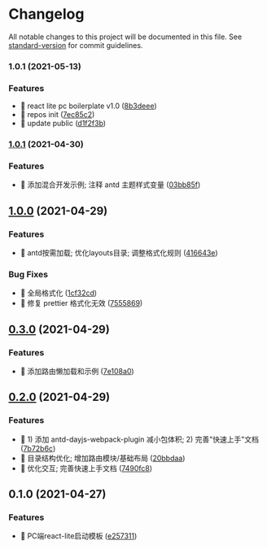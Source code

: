 # Changelog

All notable changes to this project will be documented in this file. See [standard-version](https://github.com/conventional-changelog/standard-version) for commit guidelines.

### 1.0.1 (2021-05-13)


### Features

* 🎸 react lite pc boilerplate v1.0 ([8b3deee](https://github.com/wqcstrong/boilerplate/commit/8b3deee45f5aca4663584ea4fcf0b52c89dd8ae9))
* 🎸 repos init ([7ec85c2](https://github.com/wqcstrong/boilerplate/commit/7ec85c28af00f4ea0c891fb3706eea84c7bf36bd))
* 🎸 update public ([d1f2f3b](https://github.com/wqcstrong/boilerplate/commit/d1f2f3b04ff2f9d79c0fd27f0faf77f7a2d8f57d))

### [1.0.1](http://gitlab.huolala.cn:56358/hll-fe/boilerplates/boilerplate-project-react-lite-pc/compare/v1.0.0...v1.0.1) (2021-04-30)


### Features

* 🎸 添加混合开发示例; 注释 antd 主题样式变量 ([03bb85f](http://gitlab.huolala.cn:56358/hll-fe/boilerplates/boilerplate-project-react-lite-pc/commit/03bb85f59b69e4c541783da33b9d416f1085c55a))

## [1.0.0](http://gitlab.huolala.cn:56358/hll-fe/boilerplates/boilerplate-project-react-lite-pc/compare/v0.3.0...v1.0.0) (2021-04-29)


### Features

* 🎸 antd按需加载; 优化layouts目录; 调整格式化规则 ([416643e](http://gitlab.huolala.cn:56358/hll-fe/boilerplates/boilerplate-project-react-lite-pc/commit/416643eb7fea278e364edb151b8372c39f9340ba))


### Bug Fixes

* 🐛 全局格式化 ([1cf32cd](http://gitlab.huolala.cn:56358/hll-fe/boilerplates/boilerplate-project-react-lite-pc/commit/1cf32cd094e19d5783a6f6a23d3e4c1619cccea3))
* 🐛 修复 prettier 格式化无效 ([7555869](http://gitlab.huolala.cn:56358/hll-fe/boilerplates/boilerplate-project-react-lite-pc/commit/7555869f28377bfae534265167bb963781dd7394))

## [0.3.0](http://gitlab.huolala.cn:56358/hll-fe/boilerplates/boilerplate-project-react-lite-pc/compare/v0.2.0...v0.3.0) (2021-04-29)


### Features

* 🎸 添加路由懒加载和示例 ([7e108a0](http://gitlab.huolala.cn:56358/hll-fe/boilerplates/boilerplate-project-react-lite-pc/commit/7e108a07533f8a0f3228d0a476531ba389aeb0c6))

## [0.2.0](http://gitlab.huolala.cn:56358/hll-fe/boilerplates/boilerplate-project-react-lite-pc/compare/v0.1.0...v0.2.0) (2021-04-29)


### Features

* 🎸 1) 添加 antd-dayjs-webpack-plugin 减小包体积; 2) 完善"快速上手"文档 ([7b72b6c](http://gitlab.huolala.cn:56358/hll-fe/boilerplates/boilerplate-project-react-lite-pc/commit/7b72b6ca36fb2c0072d9402f5ee3139311919763))
* 🎸 目录结构优化; 增加路由模块/基础布局 ([20bbdaa](http://gitlab.huolala.cn:56358/hll-fe/boilerplates/boilerplate-project-react-lite-pc/commit/20bbdaab8305c9e904fe9be4c68443006a190e75))
* 🎸 优化交互; 完善快速上手文档 ([7490fc8](http://gitlab.huolala.cn:56358/hll-fe/boilerplates/boilerplate-project-react-lite-pc/commit/7490fc853937808de669fe0d37f035a66d33f39f))

## 0.1.0 (2021-04-27)


### Features

* 🎸 PC端react-lite启动模板 ([e257311](http://gitlab.huolala.cn:56358/hll-fe/boilerplates/boilerplate-project-react-lite-pc/commit/e257311864eff851b55439d8580e4b3a23bde866))
